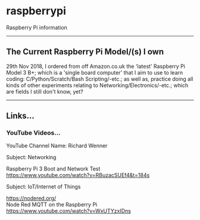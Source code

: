 # raspberrypi
Raspberry Pi information

-----

## The Current Raspberry Pi Model/(s) I own

29th Nov 2018, I ordered from off Amazon.co.uk the 'latest' Raspberry Pi Model 3 B+; which is a 'single board computer' that I aim to use to learn coding: C/Python/Scratch/Bash Scripting/-etc.; as well as, practice doing all kinds of other experiments relating to Networking/Electronics/-etc.; which are fields I still don't know, yet?

-----

## Links...

### YouTube Videos...

YouTube Channel Name: Richard Wenner

Subject: Networking

Raspberry Pi 3 Boot and Network Test  
https://www.youtube.com/watch?v=RBuzacSUEf4&t=184s

Subject: IoT/Internet of Things

https://nodered.org/  
Node Red MQTT on the Raspberry Pi  
https://www.youtube.com/watch?v=WxUTYzxIDns


